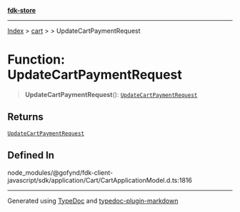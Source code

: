 [**fdk-store**](../../../README.md)
***

[Index](../../../API.md) > [cart](../../README.md) > [<internal>](../README.md) > UpdateCartPaymentRequest

# Function: UpdateCartPaymentRequest

> **UpdateCartPaymentRequest**(): [`UpdateCartPaymentRequest`](../type-aliases/type-alias.UpdateCartPaymentRequest.md)

## Returns

[`UpdateCartPaymentRequest`](../type-aliases/type-alias.UpdateCartPaymentRequest.md)

## Defined In

node\_modules/@gofynd/fdk-client-javascript/sdk/application/Cart/CartApplicationModel.d.ts:1816

***
Generated using [TypeDoc](https://typedoc.org/) and [typedoc-plugin-markdown](https://www.npmjs.com/package/typedoc-plugin-markdown)
